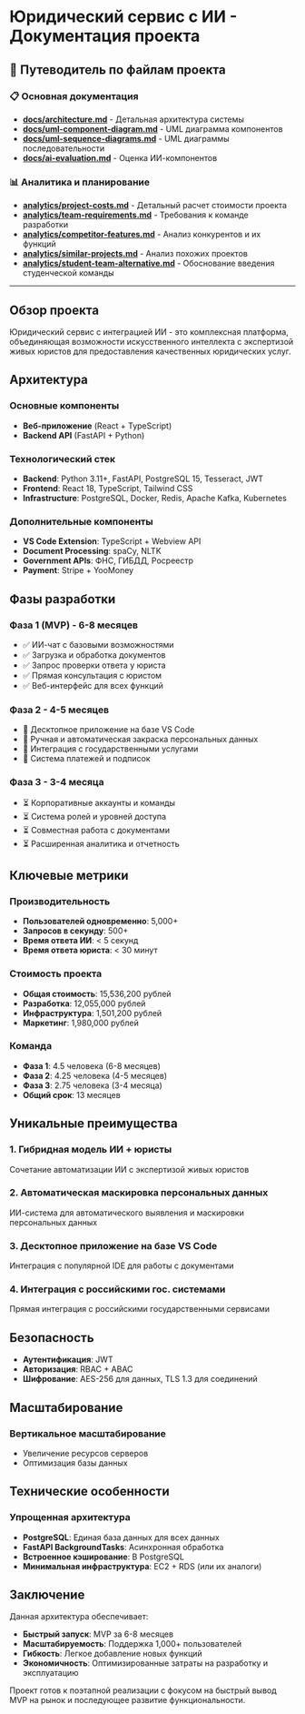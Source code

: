 # Юридический сервис с ИИ - Документация проекта

## 📁 Путеводитель по файлам проекта

### 📋 Основная документация
- **[docs/architecture.md](./docs/architecture.md)** - Детальная архитектура системы
- **[docs/uml-component-diagram.md](./docs/uml-component-diagram.md)** - UML диаграмма компонентов
- **[docs/uml-sequence-diagrams.md](./docs/uml-sequence-diagrams.md)** - UML диаграммы последовательности
- **[docs/ai-evaluation.md](./docs/ai-evaluation.md)** - Оценка ИИ-компонентов

### 📊 Аналитика и планирование
- **[analytics/project-costs.md](./analytics/project-costs.md)** - Детальный расчет стоимости проекта
- **[analytics/team-requirements.md](./analytics/team-requirements.md)** - Требования к команде разработки
- **[analytics/competitor-features.md](./analytics/competitor-features.md)** - Анализ конкурентов и их функций
- **[analytics/similar-projects.md](./analytics/similar-projects.md)** - Анализ похожих проектов
- **[analytics/student-team-alternative.md](./analytics/student-team-alternative.md)** - Обоснование введения студенческой команды

---

## Обзор проекта

Юридический сервис с интеграцией ИИ - это комплексная платформа, объединяющая возможности искусственного интеллекта с экспертизой живых юристов для предоставления качественных юридических услуг.

## Архитектура

### Основные компоненты
- **Веб-приложение** (React + TypeScript) 
- **Backend API** (FastAPI + Python)

### Технологический стек
- **Backend**: Python 3.11+, FastAPI, PostgreSQL 15, Tesseract, JWT 
- **Frontend**: React 18, TypeScript, Tailwind CSS
- **Infrastructure**: PostgreSQL, Docker, Redis, Apache Kafka, Kubernetes 

### Дополнительные компоненты
- **VS Code Extension**: TypeScript + Webview API
- **Document Processing**: spaCy, NLTK
- **Government APIs**: ФНС, ГИБДД, Росреестр
- **Payment**: Stripe + YooMoney

## Фазы разработки

### Фаза 1 (MVP) - 6-8 месяцев
- ✅ ИИ-чат с базовыми возможностями
- ✅ Загрузка и обработка документов
- ✅ Запрос проверки ответа у юриста
- ✅ Прямая консультация с юристом
- ✅ Веб-интерфейс для всех функций

### Фаза 2 - 4-5 месяцев
- 🔄 Десктопное приложение на базе VS Code
- 🔄 Ручная и автоматическая закраска персональных данных
- 🔄 Интеграция с государственными услугами
- 🔄 Система платежей и подписок

### Фаза 3 - 3-4 месяца
- ⏳ Корпоративные аккаунты и команды
- ⏳ Система ролей и уровней доступа
- ⏳ Совместная работа с документами
- ⏳ Расширенная аналитика и отчетность

## Ключевые метрики

### Производительность
- **Пользователей одновременно**: 5,000+
- **Запросов в секунду**: 500+
- **Время ответа ИИ**: < 5 секунд
- **Время ответа юриста**: < 30 минут

### Стоимость проекта
- **Общая стоимость**: 15,536,200 рублей
- **Разработка**: 12,055,000 рублей
- **Инфраструктура**: 1,501,200 рублей
- **Маркетинг**: 1,980,000 рублей

### Команда
- **Фаза 1**: 4.5 человека (6-8 месяцев)
- **Фаза 2**: 4.25 человека (4-5 месяцев)
- **Фаза 3**: 2.75 человека (3-4 месяца)
- **Общий срок**: 13 месяцев

## Уникальные преимущества

### 1. Гибридная модель ИИ + юристы
Сочетание автоматизации ИИ с экспертизой живых юристов

### 2. Автоматическая маскировка персональных данных
ИИ-система для автоматического выявления и маскировки персональных данных

### 3. Десктопное приложение на базе VS Code
Интеграция с популярной IDE для работы с документами

### 4. Интеграция с российскими гос. системами
Прямая интеграция с российскими государственными сервисами

## Безопасность

- **Аутентификация**: JWT 
- **Авторизация**: RBAC + ABAC
- **Шифрование**: AES-256 для данных, TLS 1.3 для соединений

## Масштабирование

### Вертикальное масштабирование
- Увеличение ресурсов серверов
- Оптимизация базы данных

## Технические особенности

### Упрощенная архитектура
- **PostgreSQL**: Единая база данных для всех данных
- **FastAPI BackgroundTasks**: Асинхронная обработка
- **Встроенное кэширование**: В PostgreSQL
- **Минимальная инфраструктура**: EC2 + RDS (или их аналоги)

## Заключение

Данная архитектура обеспечивает:
- **Быстрый запуск**: MVP за 6-8 месяцев
- **Масштабируемость**: Поддержка 1,000+ пользователей
- **Гибкость**: Легкое добавление новых функций
- **Экономичность**: Оптимизированные затраты на разработку и эксплуатацию

Проект готов к поэтапной реализации с фокусом на быстрый вывод MVP на рынок и последующее развитие функциональности.
